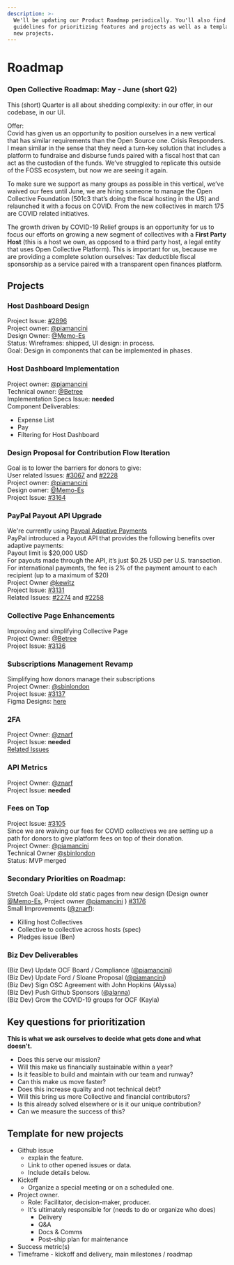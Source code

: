 ```yaml
---
description: >-
  We'll be updating our Product Roadmap periodically. You'll also find below
  guidelines for prioritizing features and projects as well as a template for
  new projects.
---
```


# Roadmap

### Open Collective Roadmap: May - June \(short Q2\)

This \(short\) Quarter is all about shedding complexity: in our offer, in our codebase, in our UI.

Offer:  
 Covid has given us an opportunity to position ourselves in a new vertical that has similar requirements than the Open Source one. Crisis Responders. I mean similar in the sense that they need a turn-key solution that includes a platform to fundraise and disburse funds paired with a fiscal host that can act as the custodian of the funds. We’ve struggled to replicate this outside of the FOSS ecosystem, but now we are seeing it again.

To make sure we support as many groups as possible in this vertical, we’ve waived our fees until June, we are hiring someone to manage the Open Collective Foundation \(501c3 that’s doing the fiscal hosting in the US\) and relaunched it with a focus on COVID. From the new collectives in march 175 are COVID related initiatives.

The growth driven by COVID-19 Relief groups is an opportunity for us to focus our efforts on growing a new segment of collectives with a **First Party Host** \(this is a host we own, as opposed to a third party host, a legal entity that uses Open Collective Platform\). This is important for us, because we are providing a complete solution ourselves: Tax deductible fiscal sponsorship as a service paired with a transparent open finances platform.

## Projects

### Host Dashboard Design

Project Issue: [\#2896](https://github.com/opencollective/opencollective/issues/2896)  
 Project owner: [@piamancini](https://github.com/piamancini)  
 Design Owner: [@Memo-Es](https://github.com/Memo-Es)  
 Status: Wireframes: shipped, UI design: in process.  
 Goal: Design in components that can be implemented in phases.

### Host Dashboard Implementation

Project owner: [@piamancini](https://github.com/piamancini)  
 Technical owner: [@Betree](https://github.com/Betree)  
 Implementation Specs Issue: **needed**  
 Component Deliverables:

* Expense List
* Pay
* Filtering for Host Dashboard

### Design Proposal for Contribution Flow Iteration

Goal is to lower the barriers for donors to give:  
 User related Issues: [\#3067](https://github.com/opencollective/opencollective/issues/3067) and [\#2228](https://github.com/opencollective/opencollective/issues/2228)  
 Project owner: [@piamancini](https://github.com/piamancini)  
 Design owner: [@Memo-Es](https://github.com/Memo-Es)  
 Project Issue: [\#3164](https://github.com/opencollective/opencollective/issues/3164)

### PayPal Payout API Upgrade

We're currently using [Paypal Adaptive Payments](https://developer.paypal.com/docs/classic/adaptive-payments/integration-guide/APIntro)  
 PayPal introduced a Payout API that provides the following benefits over adaptive payments:  
 Payout limit is $20,000 USD  
 For payouts made through the API, it’s just $0.25 USD per U.S. transaction.  
 For international payments, the fee is 2% of the payment amount to each recipient \(up to a maximum of $20\)  
 Project Owner [@kewitz](https://github.com/kewitz)  
 Project Issue: [\#3131](https://github.com/opencollective/opencollective/issues/3131)  
 Related Issues: [\#2274](https://github.com/opencollective/opencollective/issues/2274) and [\#2258](https://github.com/opencollective/opencollective/issues/2258)

### Collective Page Enhancements

Improving and simplifying Collective Page  
 Project Owner: [@Betree](https://github.com/Betree)  
 Project Issue: [\#3136](https://github.com/opencollective/opencollective/issues/3136)

### Subscriptions Management Revamp

Simplifying how donors manage their subscriptions  
 Project Owner: [@sbinlondon](https://github.com/sbinlondon)  
 Project Issue: [\#3137](https://github.com/opencollective/opencollective/issues/3137)  
 Figma Designs: [here](https://www.figma.com/file/ZQBMWhnGGtRWeIZknFW1eP/%5BOC.com%5D-Production-Ready-%E2%9C%85?node-id=3572%3A0)

### 2FA

Project Owner: [@znarf](https://github.com/znarf)  
 Project Issue: **needed**  
 [Related Issues](https://github.com/opencollective/opencollective/issues?q=is%3Aissue+2FA)

### API Metrics

Project Owner: [@znarf](https://github.com/znarf)  
 Project Issue: **needed**

### Fees on Top

Project Issue: [\#3105](https://github.com/opencollective/opencollective/issues/3105)  
 Since we are waiving our fees for COVID collectives we are setting up a path for donors to give platform fees on top of their donation.  
 Project Owner: [@piamancini](https://github.com/piamancini)  
 Technical Owner [@sbinlondon](https://github.com/sbinlondon)  
 Status: MVP merged

### Secondary Priorities on Roadmap:

Stretch Goal: Update old static pages from new design \(Design owner [@Memo-Es](https://github.com/Memo-Es), Project owner [@piamancini](https://github.com/piamancini) \) [\#3176](https://github.com/opencollective/opencollective/issues/3176)  
 Small Improvements \([@znarf](https://github.com/znarf)\):

* Killing host Collectives
* Collective to collective across hosts \(spec\)
* Pledges issue \(Ben\)

### Biz Dev Deliverables

\(Biz Dev\) Update OCF Board / Compliance \([@piamancini](https://github.com/piamancini)\)  
 \(Biz Dev\) Update Ford / Sloane Proposal \([@piamancini](https://github.com/piamancini)\)  
 \(Biz Dev\) Sign OSC Agreement with John Hopkins \(Alyssa\)  
 \(Biz Dev\) Push Github Sponsors \([@alanna](https://github.com/alanna)\)  
 \(Biz Dev\) Grow the COVID-19 groups for OCF \(Kayla\)

## **Key questions for prioritization**

**This is what we ask ourselves to decide what gets done and what doesn't.**

* Does this serve our mission? 
* Will this make us financially sustainable within a year?
* Is it feasible to build and maintain with our team and runway?
* Can this make us move faster?
* Does this increase quality and not technical debt?
* Will this bring us more Collective and financial contributors?
* Is this already solved elsewhere or is it our unique contribution?
* Can we measure the success of  this?

## Template for new projects

* Github issue
  * explain the feature. 
  * Link to other opened issues or data. 
  * Include details below.
* Kickoff
  * Organize a special meeting or on a scheduled one. 
* Project owner. 
  * Role: Facilitator, decision-maker, producer. 
  * It's ultimately responsible for \(needs to do or organize who does\)
    * Delivery 
    * Q&A
    * Docs & Comms 
    * Post-ship plan for maintenance 
* Success metric\(s\)
* Timeframe - kickoff and delivery, main milestones / roadmap

